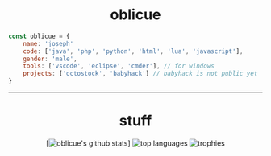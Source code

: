 

<h1 align="center">oblicue</h1>





</h1>

```javascript
const oblicue = {
    name: 'joseph'
    code: ['java', 'php', 'python', 'html', 'lua', 'javascript'],
    gender: 'male',
    tools: ['vscode', 'eclipse', 'cmder'], // for windows
    projects: ['octostock', 'babyhack'] // babyhack is not public yet
}
```


***
<div align="center">
   <h1>stuff</h1>

[![oblicue's github stats](https://github-readme-stats.vercel.app/api?username=oblicue&theme=dark&layout=compact)]
![top languages](https://github-readme-stats.vercel.app/api/top-langs/?username=oblicue&theme=dark&layout=compact)
![trophies](https://github-profile-trophy.vercel.app/?username=oblicue&theme=darkhub&layout=compact&no-bg=true&column=3&margin-w=15&margin-h=15)
</div>
